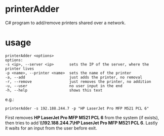 # printerAdder

C# program to add/remove printers shared over a network.

# usage
```
printerAdder <options>
options:
-s <ip>, --server <ip>       sets the IP of the server, where the printer lives
-p <name>, --printer <name>  sets the name of the printer
-a, --add                    just adds the printer, no removal
-r, --remove                 just removes the printer, no addition
-u, --user                   no user input in the end
-h, --help                   shows this text
```
e.g.:
```
printerAdder -s 192.188.244.7 -p "HP LaserJet Pro MFP M521 PCL 6"
```
First removes **HP LaserJet Pro MFP M521 PCL 6** from the system (if exists), then tries to add **\\\192.188.244.7\HP LaserJet Pro MFP M521 PCL 6**.
Lastly it waits for an input from the user before exit.
